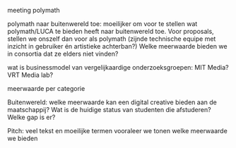 meeting polymath

polymath naar buitenwereld toe: moeilijker om voor te stellen wat polymath/LUCA te bieden heeft naar buitenwereld toe. Voor proposals, stellen we onszelf dan voor als polymath (zijnde technische equipe met inzicht in gebruiker én artistieke achterban?) Welke meerwaarde bieden we in consortia dat ze elders niet vinden?

wat is businessmodel van vergelijkaardige onderzoeksgroepen: MIT Media? VRT Media lab?



meerwaarde per categorie


Buitenwereld:
welke meerwaarde kan een digital creative bieden aan de maatschappij? Wat is de huidige status van studenten die afstuderen? Welke gap is er?

Pitch: veel tekst en moeilijke termen vooraleer we tonen welke meerwaarde we bieden

